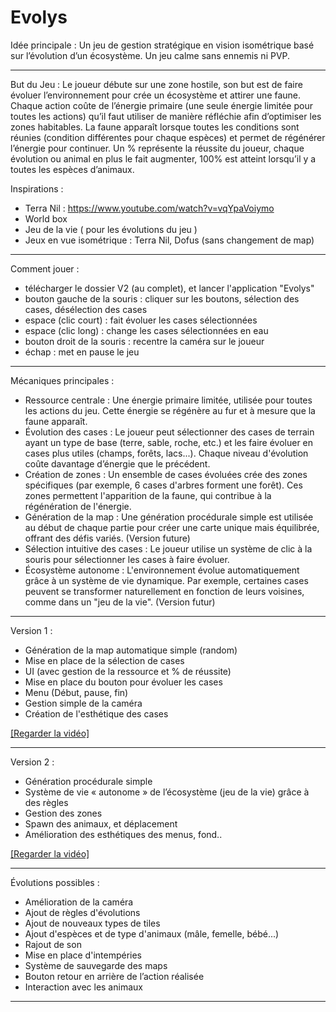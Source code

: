 # Evolys

Idée principale :
Un jeu de gestion stratégique en vision isométrique basé sur l’évolution d’un écosystème. Un jeu calme sans ennemis ni PVP.
________________________________________________________________________________

But du Jeu :
Le joueur débute sur une zone hostile, son but est de faire évoluer l’environnement pour crée un écosystème et attirer une faune. Chaque action coûte de l’énergie primaire (une seule énergie limitée pour toutes les actions) qu’il faut utiliser de manière réfléchie afin d’optimiser les zones habitables. La faune apparaît lorsque toutes les conditions sont réunies (condition différentes pour chaque espèces) et permet de régénérer l’énergie pour continuer. Un % représente la réussite du joueur, chaque évolution ou animal en plus le fait augmenter, 100% est atteint lorsqu’il y a toutes les espèces d’animaux.

Inspirations :
- Terra Nil : https://www.youtube.com/watch?v=vqYpaVoiymo
- World box
- Jeu de la vie ( pour les évolutions du jeu )
- Jeux en vue isométrique : Terra Nil, Dofus (sans changement de map)

________________________________________________________________________________

Comment jouer :
- télécharger le dossier V2 (au complet), et lancer l'application "Evolys"
- bouton gauche de la souris : cliquer sur les boutons, sélection des cases, désélection des cases
- espace (clic court) : fait évoluer les cases sélectionnées
- espace (clic long) : change les cases sélectionnées en eau
- bouton droit de la souris : recentre la caméra sur le joueur
- échap : met en pause le jeu
  
________________________________________________________________________________

Mécaniques principales :
-	Ressource centrale : Une énergie primaire limitée, utilisée pour toutes les actions du jeu. Cette énergie se régénère au fur et à mesure que la faune apparaît.
-	Évolution des cases : Le joueur peut sélectionner des cases de terrain ayant un type de base (terre, sable, roche, etc.) et les faire évoluer en cases plus utiles (champs, forêts, lacs...). Chaque niveau d'évolution coûte davantage d’énergie que le précédent.
-	Création de zones : Un ensemble de cases évoluées crée des zones spécifiques (par exemple, 6 cases d'arbres forment une forêt). Ces zones permettent l'apparition de la faune, qui contribue à la régénération de l'énergie.
-	Génération de la map : Une génération procédurale simple est utilisée au début de chaque partie pour créer une carte unique mais équilibrée, offrant des défis variés. (Version future)
-	Sélection intuitive des cases : Le joueur utilise un système de clic à la souris pour sélectionner les cases à faire évoluer.
-	Écosystème autonome : L'environnement évolue automatiquement grâce à un système de vie dynamique. Par exemple, certaines cases peuvent se transformer naturellement en fonction de leurs voisines, comme dans un "jeu de la vie". (Version futur)

________________________________________________________________________________

Version 1 :
-	Génération de la map automatique simple (random)
-	Mise en place de la sélection de cases
-	UI (avec gestion de la ressource et % de réussite)
-	Mise en place du bouton pour évoluer les cases
-	Menu (Début, pause, fin)
-	Gestion simple de la caméra
-	Création de l'esthétique des cases

[[Regarder la vidéo]](https://youtu.be/IYLDS3Nol-0)

________________________________________________________________________________

Version 2 :
-	Génération procédurale simple
-	Système de vie « autonome » de l’écosystème (jeu de la vie) grâce à des règles
-	Gestion des zones
-	Spawn des animaux, et déplacement
-	Amélioration des esthétiques des menus, fond..

[[Regarder la vidéo]](https://youtu.be/TyY3sIwCUVc)

________________________________________________________________________________

Évolutions possibles :
-	Amélioration de la caméra
-	Ajout de règles d'évolutions
-	Ajout de nouveaux types de tiles
-	Ajout d'espèces et de type d'animaux (mâle, femelle, bébé...)
-	Rajout de son
- Mise en place d'intempéries
-	Système de sauvegarde des maps
-	Bouton retour en arrière de l’action réalisée
-	Interaction avec les animaux

________________________________________________________________________________
